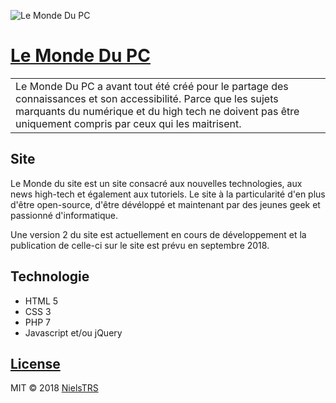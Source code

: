 ![Le Monde Du PC](https://www.lemondedupc.fr/groups/images/logo/img.jpg)
# [Le Monde Du PC](https://www.lemondedupc.fr)
<table>
<tr>
<td>
Le Monde Du PC a avant tout été créé pour le partage des connaissances et son accessibilité. Parce que les sujets marquants du numérique et du high tech ne doivent pas être uniquement compris par ceux qui les maitrisent.
</td>
</tr>
</table>

## Site
Le Monde du site est un site consacré aux nouvelles technologies, aux news high-tech et également aux tutoriels.
Le site à la particularité d'en plus d'être open-source, d'être dévéloppé et maintenant par des jeunes geek et passionné d'informatique.

Une version 2 du site est actuellement en cours de développement et la publication de celle-ci sur le site est prévu en septembre 2018.


## Technologie
- HTML 5
- CSS 3
- PHP 7
- Javascript et/ou jQuery 

## [License](https://github.com/NielsTRS/Le-Monde-Du-PC/blob/master/LICENSE)
MIT © 2018 [NielsTRS](https://github.com/NielsTRS/)
